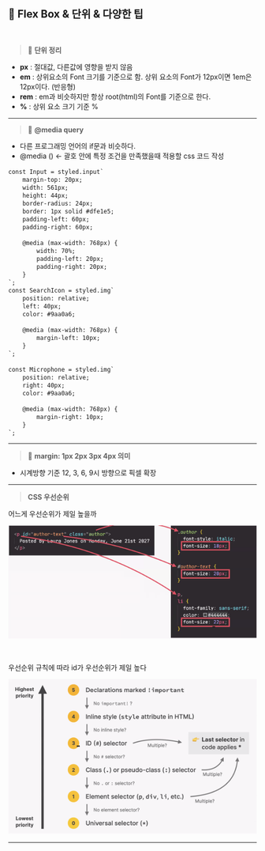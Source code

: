 ## 📘 Flex Box & 단위 & 다양한 팁

<br>

> 🚩 **단위 정리**

- **px** : 절대값, 다른값에 영향을 받지 않음
- **em** : 상위요소의 Font 크기를 기준으로 함. 상위 요소의 Font가 12px이면 1em은 12px이다. (반응형)
- **rem** : em과 비슷하지만 항상 root(html)의 Font를 기준으로 한다.
- **%** : 상위 요소 크기 기준 %

---

> 🚩 **@media query**

- 다른 프로그래밍 언어의 if문과 비슷하다.
- @media () <- 괄호 안에 특정 조건을 만족했을때 적용할 css 코드 작성

```tsx
const Input = styled.input`
    margin-top: 20px;
    width: 561px;
    height: 44px;
    border-radius: 24px;
    border: 1px solid #dfe1e5;
    padding-left: 60px;
    padding-right: 60px;
    
    @media (max-width: 768px) {
        width: 70%;
        padding-left: 20px;
        padding-right: 20px;
    }
`;
const SearchIcon = styled.img`
    position: relative;
    left: 40px;
    color: #9aa0a6;
    
    @media (max-width: 768px) {
        margin-left: 10px;
    }
`;

const Microphone = styled.img`
    position: relative;
    right: 40px;
    color: #9aa0a6;

    @media (max-width: 768px) {
        margin-right: 10px;
    }
`;
```
---

> 🚩 **margin: 1px 2px 3px 4px 의미**

- 시계방향 기준 12, 3, 6, 9시 방향으로 픽셀 확장

---

>  **CSS 우선순위**

어느게 우선순위가 제일 높을까

![img](https://raw.githubusercontent.com/spacedustz/Obsidian-Image-Server/main/img/css20.png)

<br>

우선순위 규칙에 따라 id가 우선순위가 제일 높다

![img](https://raw.githubusercontent.com/spacedustz/Obsidian-Image-Server/main/img/css21.png)

---